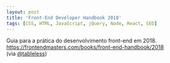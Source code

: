 ```yaml
---
layout: post
title: 'Front-End Developer Handbook 2018'
tags: [CSS, HTML, JavaScript, jQuery, Node, React, SEO]
---
```


Guia para a prática do desenvolvimento front-end em 2018.<br>
<https://frontendmasters.com/books/front-end-handbook/2018><br>
(via [@tableless](https://twitter.com/tableless/status/985635497375682560))

